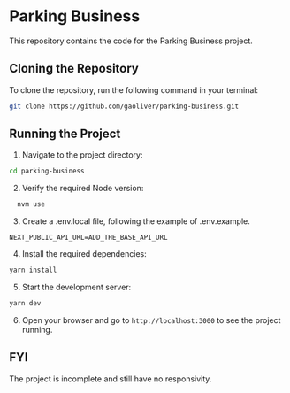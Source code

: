# Parking Business

This repository contains the code for the Parking Business project.

## Cloning the Repository

To clone the repository, run the following command in your terminal:

```sh
git clone https://github.com/gaoliver/parking-business.git
```

## Running the Project

1. Navigate to the project directory:

```sh
cd parking-business
```

2. Verify the required Node version:

```sh
  nvm use
```

3. Create a .env.local file, following the example of .env.example.

```
NEXT_PUBLIC_API_URL=ADD_THE_BASE_API_URL
```

4. Install the required dependencies:

```sh
yarn install
```

5. Start the development server:

```sh
yarn dev
```

6. Open your browser and go to `http://localhost:3000` to see the project running.

## FYI

The project is incomplete and still have no responsivity.
